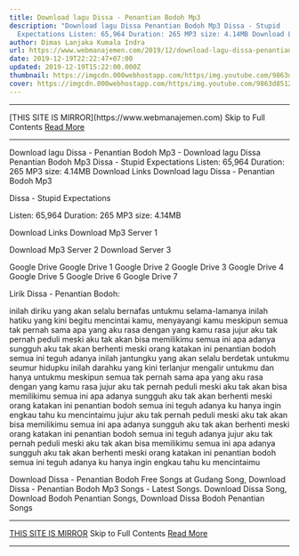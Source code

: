 ```yaml
---
title: Download lagu Dissa - Penantian Bodoh Mp3
description: "Download lagu Dissa Penantian Bodoh Mp3 Dissa - Stupid
  Expectations Listen: 65,964 Duration: 265 MP3 size: 4.14MB Download Links"
author: Dimas Lanjaka Kumala Indra
url: https://www.webmanajemen.com/2019/12/download-lagu-dissa-penantian-bodoh-mp3.html
date: 2019-12-19T22:22:47+07:00
updated: 2019-12-19T15:22:00.000Z
thumbnail: https://imgcdn.000webhostapp.com/https/img.youtube.com/9863d85128f9e9fd158c40571ee62413.jpeg
cover: https://imgcdn.000webhostapp.com/https/img.youtube.com/9863d85128f9e9fd158c40571ee62413.jpeg
---
```


<hr/> [THIS SITE IS MIRROR](https://www.webmanajemen.com) Skip to Full Contents <a href="https://www.webmanajemen.com/2019/12/download-lagu-dissa-penantian-bodoh-mp3.html" rel="follow" class="button" id="read-more">Read More</a> <hr/> Download lagu Dissa - Penantian Bodoh Mp3 - Download lagu Dissa Penantian Bodoh Mp3 Dissa - Stupid Expectations Listen: 65,964 Duration: 265 MP3 size: 4.14MB Download Links Download lagu Dissa - Penantian Bodoh Mp3

  Dissa - Stupid Expectations 

  Listen: 65,964 
  Duration: 265 
  MP3 size: 4.14MB 

  Download Links 
  Download Mp3 Server 1 

  Download Mp3 Server 2 
  Download Server 3 


  Google Drive   Google Drive 1 
  Google Drive 2 
  Google Drive 3 
  Google Drive 4 
  Google Drive 5 
  Google Drive 6 
  Google Drive 7 


                             
Lirik Dissa - Penantian Bodoh:
                             

inilah diriku yang akan selalu
 bernafas untukmu selama-lamanya
 inilah hatiku yang kini begitu
 mencintai kamu, menyayangi kamu
 meskipun semua tak pernah sama
 apa yang aku rasa dengan yang kamu rasa
 jujur aku tak pernah peduli
 meski aku tak akan bisa memilikimu
 semua ini apa adanya
 sungguh aku tak akan berhenti
 meski orang katakan ini penantian bodoh
 semua ini teguh adanya
 inilah jantungku yang akan selalu
 berdetak untukmu seumur hidupku
 inilah darahku yang kini terlanjur
 mengalir untukmu dan hanya untukmu
 meskipun semua tak pernah sama
 apa yang aku rasa dengan yang kamu rasa
 jujur aku tak pernah peduli
 meski aku tak akan bisa memilikimu
 semua ini apa adanya
 sungguh aku tak akan berhenti
 meski orang katakan ini penantian bodoh
 semua ini teguh adanya
 ku hanya ingin engkau tahu ku mencintaimu
 jujur aku tak pernah peduli
 meski aku tak akan bisa memilikimu
 semua ini apa adanya
 sungguh aku tak akan berhenti
 meski orang katakan ini penantian bodoh
 semua ini teguh adanya
 jujur aku tak pernah peduli
 meski aku tak akan bisa memilikimu
 semua ini apa adanya
 sungguh aku tak akan berhenti
 meski orang katakan ini penantian bodoh
 semua ini teguh adanya
 ku hanya ingin engkau tahu ku mencintaimu
                          
  Download Dissa - Penantian Bodoh Free Songs at Gudang Song, Download Dissa - Penantian Bodoh Mp3 Songs - Latest Songs.  Download Dissa Song, Download Bodoh Penantian Songs, Download Dissa Bodoh Penantian Songs <hr/> [THIS SITE IS MIRROR](https://www.webmanajemen.com) Skip to Full Contents <a href="https://www.webmanajemen.com/2019/12/download-lagu-dissa-penantian-bodoh-mp3.html" rel="follow" class="button" id="read-more">Read More</a> <hr/>